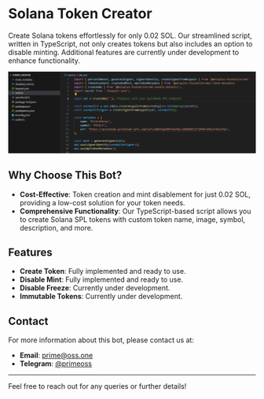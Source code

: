 # Solana Token Creator

Create Solana tokens effortlessly for only 0.02 SOL. Our streamlined script, written in TypeScript, not only creates tokens but also includes an option to disable minting. Additional features are currently under development to enhance functionality.

![Solana Token Creator](https://github.com/primeoss/solana-token-creator/blob/main/solana-token-creator.png)

## Why Choose This Bot?

- **Cost-Effective**: Token creation and mint disablement for just 0.02 SOL, providing a low-cost solution for your token needs.
- **Comprehensive Functionality**: Our TypeScript-based script allows you to create Solana SPL tokens with custom token name, image, symbol, description, and more.

## Features

- **Create Token**: Fully implemented and ready to use.
- **Disable Mint**: Fully implemented and ready to use.
- **Disable Freeze**: Currently under development.
- **Immutable Tokens**: Currently under development.

## Contact

For more information about this bot, please contact us at:

- **Email**: [prime@oss.one](mailto:prime@oss.one)
- **Telegram**: [@primeoss](https://t.me/primeoss)

---

Feel free to reach out for any queries or further details!

